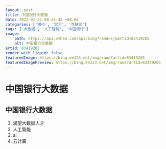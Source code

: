 ```yaml
---
layout: post
title: 中国银行大数据
date: 2022-01-21 08:25:42 +08:00
categories: ['银行', '实习', '互联网']
tags: ['大数据', '人工智能', '中国银行']
image:
    path: https://api.vvhan.com/api/bing?rand=sj&artid=83419205
    alt: 中国银行大数据
artid: 83419205
render_with_liquid: false
featuredImage: https://bing.ee123.net/img/rand?artid=83419205
featuredImagePreview: https://bing.ee123.net/img/rand?artid=83419205
---
```


# 中国银行大数据

## 中国银行大数据

1. 渴望大数据人才
2. 人工智能
3. ai
4. 云计算